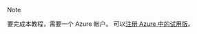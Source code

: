 > [!NOTE]
> 要完成本教程，需要一个 Azure 帐户。 可以<a href="https://www.azure.cn/pricing/1rmb-trial/" target="_blank">注册 Azure 中的试用版</a>。
> 
>

